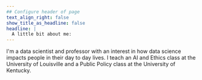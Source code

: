 ```yaml
---
## Configure header of page
text_align_right: false
show_title_as_headline: false
headline: |
  A little bit about me:
---
```


<!-- this is a subheadline -->
I'm a data scientist and professor with an interest in how data science impacts people in their day to day lives. I teach an AI and Ethics class at the University of Louisville and a Public Policy class at the University of Kentucky.   


